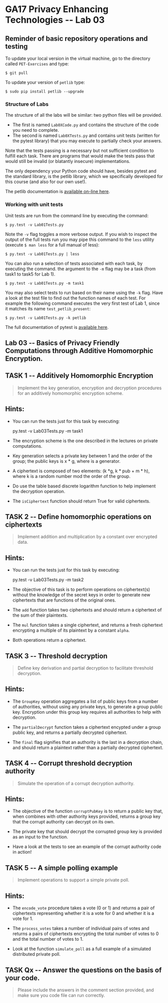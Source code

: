 # GA17 Privacy Enhancing Technologies -- Lab 03

## Reminder of basic repository operations and testing

To update your local version in the virtual machine, go to the directory called `PET-Exercises` and type:

    $ git pull

To update your version of `petlib` type:

	$ sudo pip install petlib --upgrade

### Structure of Labs
The structure of all the labs will be similar: two python files will be provided. 

- The first is named `Lab0XCode.py` and contains the structure of the code you need to complete. 
- The second is named `Lab0XTests.py` and contains unit tests (written for the pytest library) that you may execute to partially check your answers. 

Note that the tests passing is a necessary but not sufficient condition to fulfill each task. There are programs that would make the tests pass that would still be invalid (or blatantly insecure) implementations.

The only dependency your Python code should have, besides pytest and the standard library, is the petlib library, which we specifically developed for this course (and also for our own use!). 

The petlib documentation is [available on-line here](http://petlib.readthedocs.org/en/latest/index.html).


### Working with unit tests
Unit tests are run from the command line by executing the command:

```
$ py.test -v Lab01Tests.py
```

Note the `-v` flag toggles a more verbose output. If you wish to inspect the output of the full tests run you may pipe this command to the `less` utility (execute `$ man less` for a full manual of less):

```
$ py.test -v Lab01Tests.py | less
```

You can also run a selection of tests associated with each task, by executing the command. the argument to the `-m` flag may be a task (from task1 to task5 for Lab 1).

```
$ py.test -v Lab01Tests.py -m task1
```

You may also select tests to run based on their name using the `-k` flag. Have a look at the test file to find out the function names of each test. For example the following command executes the very first test of Lab 1, since it matches its name `test_petlib_present`:

```
$ py.test -v Lab01Tests.py -k petlib
```

The full documentation of pytest is [available here](http://pytest.org/latest/).

## Lab 03 -- Basics of Privacy Friendly Computations through Additive Homomorphic Encryption.

## TASK 1 -- Additively Homomorphic Encryption

> Implement the key generation, encryption and decryption procedures for an additively homomorphic encryption scheme.

## Hints:

- You can run the tests just for this task by executing:

	py.test -v Lab03Tests.py -m task1

- The encryption scheme is the one described in the lectures on private computations.

- Key generation selects a private key between 1 and the order of the group; the public keys is x * g, where is a generator.

- A ciphertext is composed of two elements: (k *g, k * pub + m * h), where k is a random number mod the order of the group.

- Do use the table based discrete logarithm function to help implement the decryption operation.

- The `isCiphertext` function should return True for valid ciphertexts.

## TASK 2 -- Define homomorphic operations on ciphertexts

> Implement addition and multiplication by a constant over encrypted data.

## Hints:

- You can run the tests just for this task by executing:

	py.test -v Lab03Tests.py -m task2

- The objective of this task is to perform operations on ciphertext(s) without the knowledge of the secret keys in order to generate new ciphertexts that are functions of the original ones.

- The `add` function takes two ciphertexts and should return a ciphertext of the sum of their plaintexts.

- The `mul` function takes a single ciphertext, and returns a fresh ciphertext encrypting a multiple of its plaintext by a constant `alpha`.

- Both operations return a ciphertext.

## TASK 3 -- Threshold decryption

> Define key derivation and partial decryption to facilitate threshold decryption.

## Hints:

- The `GroupKey` operation aggregates a list of public keys from a number of authorities, without using any private keys, to generate a group public key. Encryption under this group key requires all authorities to help with decryption.

- The `partialDecrypt` function takes a ciphertext encypted under a group public key, and returns a partially decrypted ciphertext. 

- The `final` flag signifies that an authority is the last in a decryption chain, and should return a plaintext rather than a partially decrypted ciphertext.

## TASK 4 -- Corrupt threshold decryption authority

> Simulate the operation of a corrupt decryption authority.

## Hints:

- The objective of the function `corruptPubKey` is to return a public key that, when combines with other authority keys provided, returns a group key that the corrupt authority can decrypt on its own.

- The private key that should decrypt the corrupted group key is provided as an input to the function.

- Have a look at the tests to see an example of the corrupt authority code in action!

## TASK 5 -- A simple polling example

> Implement operations to support a simple private poll.

## Hints:

- The `encode_vote` procedure takes a vote (0 or 1) and returns a pair of ciphertexts representing whether it is a vote for 0 and whether it is a vote for 1.

- The `process_votes` takes a number of individual pairs of votes and returns a pairs of ciphertexts encrypting the total number of votes to 0 and the total number of votes to 1.

- Look at the function `simulate_poll` as a full example of a simulated distributed private poll.

## TASK Qx -- Answer the questions on the basis of your code.

> Please include the answers in the comment section provided, and make sure you code file can run correctly.
